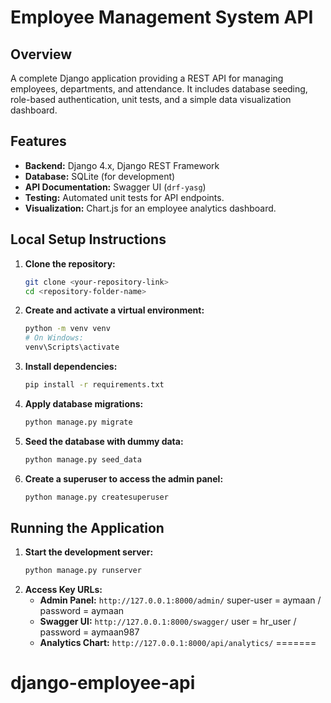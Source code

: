 
# Employee Management System API

## Overview

A complete Django application providing a REST API for managing employees, departments, and attendance. It includes database seeding, role-based authentication, unit tests, and a simple data visualization dashboard.

## Features

- **Backend:** Django 4.x, Django REST Framework
- **Database:** SQLite (for development)
- **API Documentation:** Swagger UI (`drf-yasg`)
- **Testing:** Automated unit tests for API endpoints.
- **Visualization:** Chart.js for an employee analytics dashboard.

## Local Setup Instructions

1.  **Clone the repository:**
    ```bash
    git clone <your-repository-link>
    cd <repository-folder-name>
    ```

2.  **Create and activate a virtual environment:**
    ```bash
    python -m venv venv
    # On Windows:
    venv\Scripts\activate
    ```

3.  **Install dependencies:**
    ```bash
    pip install -r requirements.txt
    ```

4.  **Apply database migrations:**
    ```bash
    python manage.py migrate
    ```

5.  **Seed the database with dummy data:**
    ```bash
    python manage.py seed_data
    ```

6.  **Create a superuser to access the admin panel:**
    ```bash
    python manage.py createsuperuser
    ```

## Running the Application

1.  **Start the development server:**
    ```bash
    python manage.py runserver
    ```
2.  **Access Key URLs:**
    - **Admin Panel:** `http://127.0.0.1:8000/admin/`     super-user = aymaan / password = aymaan
    - **Swagger UI:** `http://127.0.0.1:8000/swagger/`   user =  hr_user / password =  aymaan987
    - **Analytics Chart:** `http://127.0.0.1:8000/api/analytics/`
=======
# django-employee-api

